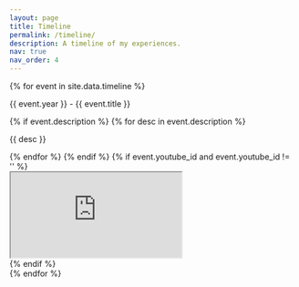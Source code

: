 ```yaml
---
layout: page
title: Timeline
permalink: /timeline/
description: A timeline of my experiences.
nav: true
nav_order: 4
---
```


<div class="timeline">
  {% for event in site.data.timeline %}
    <div class="timeline-item">
      <div class="timeline-marker"></div>
      <div class="timeline-content">
        <p class="timeline-title">{{ event.year }} - {{ event.title }}</p>
        {% if event.description %}
          {% for desc in event.description %}
            <p>{{ desc }}</p>
          {% endfor %}
        {% endif %}
        {% if event.youtube_id and event.youtube_id != '' %}
          <div class="embed-responsive embed-responsive-16by9">
            <iframe class="embed-responsive-item" src="https://www.youtube.com/embed/{{ event.youtube_id }}" allowfullscreen></iframe>
          </div>
        {% endif %}
      </div>
    </div>
  {% endfor %}
</div>

